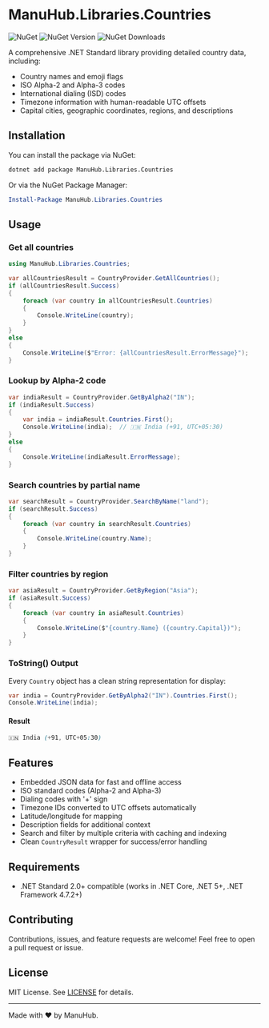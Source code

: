 # ManuHub.Libraries.Countries

![NuGet](https://img.shields.io/badge/ManuHub.Libraries.Countries-red) ![NuGet Version](https://img.shields.io/nuget/v/ManuHub.Libraries.Countries) ![NuGet Downloads](https://img.shields.io/nuget/dt/ManuHub.Libraries.Countries)

A comprehensive .NET Standard library providing detailed country data, including:

- Country names and emoji flags
- ISO Alpha-2 and Alpha-3 codes
- International dialing (ISD) codes
- Timezone information with human-readable UTC offsets
- Capital cities, geographic coordinates, regions, and descriptions

## Installation

You can install the package via NuGet:

```bash
dotnet add package ManuHub.Libraries.Countries
````

Or via the NuGet Package Manager:

```powershell
Install-Package ManuHub.Libraries.Countries
```

## Usage

### Get all countries

```csharp
using ManuHub.Libraries.Countries;

var allCountriesResult = CountryProvider.GetAllCountries();
if (allCountriesResult.Success)
{
    foreach (var country in allCountriesResult.Countries)
    {
        Console.WriteLine(country);
    }
}
else
{
    Console.WriteLine($"Error: {allCountriesResult.ErrorMessage}");
}
```

### Lookup by Alpha-2 code

```csharp
var indiaResult = CountryProvider.GetByAlpha2("IN");
if (indiaResult.Success)
{
    var india = indiaResult.Countries.First();
    Console.WriteLine(india);  // 🇮🇳 India (+91, UTC+05:30)
}
else
{
    Console.WriteLine(indiaResult.ErrorMessage);
}
```

### Search countries by partial name

```csharp
var searchResult = CountryProvider.SearchByName("land");
if (searchResult.Success)
{
    foreach (var country in searchResult.Countries)
    {
        Console.WriteLine(country.Name);
    }
}
```

### Filter countries by region

```csharp
var asiaResult = CountryProvider.GetByRegion("Asia");
if (asiaResult.Success)
{
    foreach (var country in asiaResult.Countries)
    {
        Console.WriteLine($"{country.Name} ({country.Capital})");
    }
}
```

### ToString() Output

Every `Country` object has a clean string representation for display:

```csharp
var india = CountryProvider.GetByAlpha2("IN").Countries.First();
Console.WriteLine(india);
```

#### Result
```scss
🇮🇳 India (+91, UTC+05:30)
```

## Features

* Embedded JSON data for fast and offline access
* ISO standard codes (Alpha-2 and Alpha-3)
* Dialing codes with '+' sign
* Timezone IDs converted to UTC offsets automatically
* Latitude/longitude for mapping
* Description fields for additional context
* Search and filter by multiple criteria with caching and indexing
* Clean `CountryResult` wrapper for success/error handling

## Requirements

* .NET Standard 2.0+ compatible (works in .NET Core, .NET 5+, .NET Framework 4.7.2+)

## Contributing

Contributions, issues, and feature requests are welcome! Feel free to open a pull request or issue.

## License

MIT License. See [LICENSE](https://github.com/manusoft/manuhub-libraries/blob/master/LICENSE.txt) for details.

---

Made with ❤️ by ManuHub.


